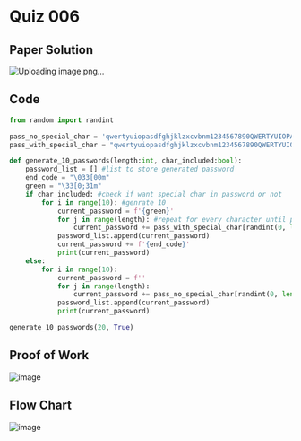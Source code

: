 # Quiz 006

## Paper Solution
![Uploading image.png…]()

## Code
```.py
from random import randint

pass_no_special_char = 'qwertyuiopasdfghjklzxcvbnm1234567890QWERTYUIOPASDFGHJKLZXCVBNM' #search up string when no special char
pass_with_special_char = "qwertyuiopasdfghjklzxcvbnm1234567890QWERTYUIOPASDFGHJKLZXCVBNM!@#$%^&*()`~-_=+{}|:\"<>?[]\\;',./" #search up string when  special char

def generate_10_passwords(length:int, char_included:bool):
    password_list = [] #list to store generated password
    end_code = "\033[00m"
    green = "\33[0;31m"
    if char_included: #check if want special char in password or not 
        for i in range(10): #genrate 10
            current_password = f'{green}'
            for j in range(length): #repeat for every character until password length is reached
                current_password += pass_with_special_char[randint(0, len(pass_with_special_char) - 1)] #choose random character from string
            password_list.append(current_password)
            current_password += f'{end_code}'
            print(current_password)
    else:
        for i in range(10):
            current_password = f''
            for j in range(length):
                current_password += pass_no_special_char[randint(0, len(pass_no_special_char)  - 1)] #choose random character from string
            password_list.append(current_password)
            print(current_password)

generate_10_passwords(20, True)
```

## Proof of Work
![image](https://github.com/user-attachments/assets/7dcdb351-b9ec-4244-9054-5ccb324ce7c4)

## Flow Chart
![image](https://github.com/user-attachments/assets/053172c4-dee5-47d8-b3ed-5f25b6da67a4)


